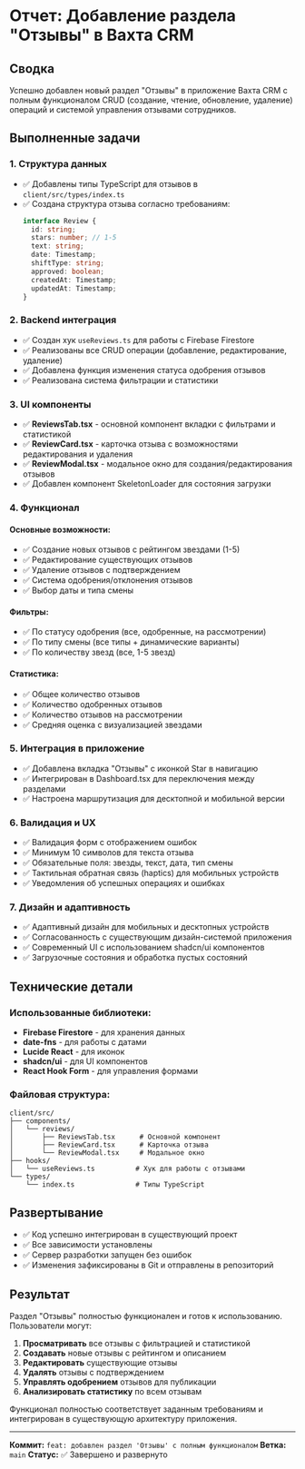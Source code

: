 # Отчет: Добавление раздела "Отзывы" в Вахта CRM

## Сводка

Успешно добавлен новый раздел "Отзывы" в приложение Вахта CRM с полным функционалом CRUD (создание, чтение, обновление, удаление) операций и системой управления отзывами сотрудников.

## Выполненные задачи

### 1. Структура данных
- ✅ Добавлены типы TypeScript для отзывов в `client/src/types/index.ts`
- ✅ Создана структура отзыва согласно требованиям:
  ```typescript
  interface Review {
    id: string;
    stars: number; // 1-5
    text: string;
    date: Timestamp;
    shiftType: string;
    approved: boolean;
    createdAt: Timestamp;
    updatedAt: Timestamp;
  }
  ```

### 2. Backend интеграция
- ✅ Создан хук `useReviews.ts` для работы с Firebase Firestore
- ✅ Реализованы все CRUD операции (добавление, редактирование, удаление)
- ✅ Добавлена функция изменения статуса одобрения отзывов
- ✅ Реализована система фильтрации и статистики

### 3. UI компоненты
- ✅ **ReviewsTab.tsx** - основной компонент вкладки с фильтрами и статистикой
- ✅ **ReviewCard.tsx** - карточка отзыва с возможностями редактирования и удаления
- ✅ **ReviewModal.tsx** - модальное окно для создания/редактирования отзывов
- ✅ Добавлен компонент SkeletonLoader для состояния загрузки

### 4. Функционал

#### Основные возможности:
- ✅ Создание новых отзывов с рейтингом звездами (1-5)
- ✅ Редактирование существующих отзывов
- ✅ Удаление отзывов с подтверждением
- ✅ Система одобрения/отклонения отзывов
- ✅ Выбор даты и типа смены

#### Фильтры:
- ✅ По статусу одобрения (все, одобренные, на рассмотрении)
- ✅ По типу смены (все типы + динамические варианты)
- ✅ По количеству звезд (все, 1-5 звезд)

#### Статистика:
- ✅ Общее количество отзывов
- ✅ Количество одобренных отзывов
- ✅ Количество отзывов на рассмотрении
- ✅ Средняя оценка с визуализацией звездами

### 5. Интеграция в приложение
- ✅ Добавлена вкладка "Отзывы" с иконкой Star в навигацию
- ✅ Интегрирован в Dashboard.tsx для переключения между разделами
- ✅ Настроена маршрутизация для десктопной и мобильной версии

### 6. Валидация и UX
- ✅ Валидация форм с отображением ошибок
- ✅ Минимум 10 символов для текста отзыва
- ✅ Обязательные поля: звезды, текст, дата, тип смены
- ✅ Тактильная обратная связь (haptics) для мобильных устройств
- ✅ Уведомления об успешных операциях и ошибках

### 7. Дизайн и адаптивность
- ✅ Адаптивный дизайн для мобильных и десктопных устройств
- ✅ Согласованность с существующим дизайн-системой приложения
- ✅ Современный UI с использованием shadcn/ui компонентов
- ✅ Загрузочные состояния и обработка пустых состояний

## Технические детали

### Использованные библиотеки:
- **Firebase Firestore** - для хранения данных
- **date-fns** - для работы с датами
- **Lucide React** - для иконок
- **shadcn/ui** - для UI компонентов
- **React Hook Form** - для управления формами

### Файловая структура:
```
client/src/
├── components/
│   └── reviews/
│       ├── ReviewsTab.tsx      # Основной компонент
│       ├── ReviewCard.tsx      # Карточка отзыва
│       └── ReviewModal.tsx     # Модальное окно
├── hooks/
│   └── useReviews.ts          # Хук для работы с отзывами
└── types/
    └── index.ts               # Типы TypeScript
```

## Развертывание

- ✅ Код успешно интегрирован в существующий проект
- ✅ Все зависимости установлены
- ✅ Сервер разработки запущен без ошибок
- ✅ Изменения зафиксированы в Git и отправлены в репозиторий

## Результат

Раздел "Отзывы" полностью функционален и готов к использованию. Пользователи могут:

1. **Просматривать** все отзывы с фильтрацией и статистикой
2. **Создавать** новые отзывы с рейтингом и описанием
3. **Редактировать** существующие отзывы
4. **Удалять** отзывы с подтверждением
5. **Управлять одобрением** отзывов для публикации
6. **Анализировать статистику** по всем отзывам

Функционал полностью соответствует заданным требованиям и интегрирован в существующую архитектуру приложения.

---

**Коммит:** `feat: добавлен раздел 'Отзывы' с полным функционалом`
**Ветка:** `main`
**Статус:** ✅ Завершено и развернуто
